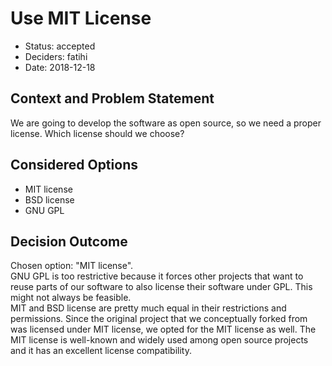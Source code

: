# Use MIT License

* Status: accepted
* Deciders: fatihi
* Date: 2018-12-18

## Context and Problem Statement

We are going to develop the software as open source, so we need
a proper license. Which license should we choose? 

## Considered Options
* MIT license
* BSD license
* GNU GPL

## Decision Outcome

Chosen option: "MIT license".  
GNU GPL is too restrictive because it forces other projects
that want to reuse parts of our software to also license their software
under GPL. This might not always be feasible.  
MIT and BSD license are pretty much equal in their restrictions and permissions.
Since the original project that we conceptually forked from
was licensed under MIT license, we opted for the MIT license as well.
The MIT license is well-known and widely used among open source projects
and it has an excellent license compatibility.